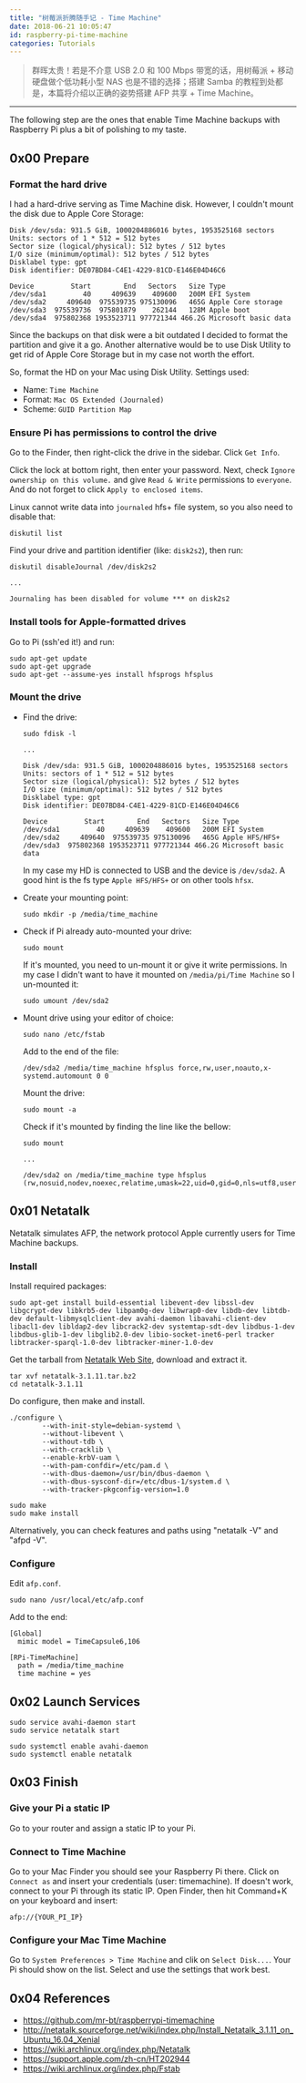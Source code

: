 ```yaml
---
title: "树莓派折腾随手记 - Time Machine"
date: 2018-06-21 10:05:47
id: raspberry-pi-time-machine
categories: Tutorials
---
```


> 群晖太贵！若是不介意 USB 2.0 和 100 Mbps 带宽的话，用树莓派 + 移动硬盘做个低功耗小型 NAS 也是不错的选择；搭建 Samba 的教程到处都是，本篇将介绍以正确的姿势搭建 AFP 共享 + Time Machine。

-------

The following step are the ones that enable Time Machine backups with Raspberry Pi plus a bit of polishing to my taste.

## 0x00 Prepare

### Format the hard drive

I had a hard-drive serving as Time Machine disk. However, I couldn't mount the disk due to Apple Core Storage:

```
Disk /dev/sda: 931.5 GiB, 1000204886016 bytes, 1953525168 sectors
Units: sectors of 1 * 512 = 512 bytes
Sector size (logical/physical): 512 bytes / 512 bytes
I/O size (minimum/optimal): 512 bytes / 512 bytes
Disklabel type: gpt
Disk identifier: DE07BD84-C4E1-4229-81CD-E146E04D46C6

Device         Start        End   Sectors   Size Type
/dev/sda1         40     409639    409600   200M EFI System
/dev/sda2     409640  975539735 975130096   465G Apple Core storage
/dev/sda3  975539736  975801879    262144   128M Apple boot
/dev/sda4  975802368 1953523711 977721344 466.2G Microsoft basic data
```

Since the backups on that disk were a bit outdated I decided to format the partition and give it a go. Another alternative would be to use Disk Utility to get rid of Apple Core Storage but in my case not worth the effort.

So, format the HD on your Mac using Disk Utility. Settings used:

- Name: `Time Machine`
- Format: `Mac OS Extended (Journaled)`
- Scheme: `GUID Partition Map`

### Ensure Pi has permissions to control the drive

Go to the Finder, then right-click the drive in the sidebar. Click `Get Info`.

Click the lock at bottom right, then enter your password. Next, check `Ignore ownership on this volume.` and give `Read & Write` permissions to `everyone`. And do not forget to click `Apply to enclosed items`.

Linux cannot write data into `journaled` hfs+ file system, so you also need to disable that:

```
diskutil list
```

Find your drive and partition identifier (like: `disk2s2`), then run:

```
diskutil disableJournal /dev/disk2s2

...

Journaling has been disabled for volume *** on disk2s2
```

### Install tools for Apple-formatted drives

Go to Pi (ssh'ed it!) and run:
```
sudo apt-get update
sudo apt-get upgrade
sudo apt-get --assume-yes install hfsprogs hfsplus
```

### Mount the drive

- Find the drive:

  ```
  sudo fdisk -l

  ...

  Disk /dev/sda: 931.5 GiB, 1000204886016 bytes, 1953525168 sectors
  Units: sectors of 1 * 512 = 512 bytes
  Sector size (logical/physical): 512 bytes / 512 bytes
  I/O size (minimum/optimal): 512 bytes / 512 bytes
  Disklabel type: gpt
  Disk identifier: DE07BD84-C4E1-4229-81CD-E146E04D46C6

  Device         Start        End   Sectors   Size Type
  /dev/sda1         40     409639    409600   200M EFI System
  /dev/sda2     409640  975539735 975130096   465G Apple HFS/HFS+
  /dev/sda3  975802368 1953523711 977721344 466.2G Microsoft basic data
  ```

  In my case my HD is connected to USB and the device is `/dev/sda2`. A good hint is the fs type `Apple HFS/HFS+` or on other tools `hfsx`. 

- Create your mounting point:

  ```
  sudo mkdir -p /media/time_machine
  ```

- Check if Pi already auto-mounted your drive:

  ```
  sudo mount
  ```

  If it's mounted, you need to un-mount it or give it write permissions. In my case I didn't want to have it mounted on `/media/pi/Time Machine` so I un-mounted it:

  ```
  sudo umount /dev/sda2
  ```

- Mount drive using your editor of choice:

  ```
  sudo nano /etc/fstab
  ```

  Add to the end of the file:

  ```
  /dev/sda2 /media/time_machine hfsplus force,rw,user,noauto,x-systemd.automount 0 0
  ```

  Mount the drive:

  ```
  sudo mount -a
  ```

  Check if it's mounted by finding the line like the bellow:

  ```
  sudo mount

  ...
  
  /dev/sda2 on /media/time_machine type hfsplus (rw,nosuid,nodev,noexec,relatime,umask=22,uid=0,gid=0,nls=utf8,user)
  ```

## 0x01 Netatalk

Netatalk simulates AFP, the network protocol Apple currently users for Time Machine backups.

### Install

Install required packages:

```
sudo apt-get install build-essential libevent-dev libssl-dev libgcrypt-dev libkrb5-dev libpam0g-dev libwrap0-dev libdb-dev libtdb-dev default-libmysqlclient-dev avahi-daemon libavahi-client-dev libacl1-dev libldap2-dev libcrack2-dev systemtap-sdt-dev libdbus-1-dev libdbus-glib-1-dev libglib2.0-dev libio-socket-inet6-perl tracker libtracker-sparql-1.0-dev libtracker-miner-1.0-dev
```

Get the tarball from [Netatalk Web Site](http://netatalk.sourceforge.net/), download and extract it.

```
tar xvf netatalk-3.1.11.tar.bz2
cd netatalk-3.1.11
```

Do configure, then make and install.

```
./configure \
        --with-init-style=debian-systemd \
        --without-libevent \
        --without-tdb \
        --with-cracklib \
        --enable-krbV-uam \
        --with-pam-confdir=/etc/pam.d \
        --with-dbus-daemon=/usr/bin/dbus-daemon \
        --with-dbus-sysconf-dir=/etc/dbus-1/system.d \
        --with-tracker-pkgconfig-version=1.0
```

```
sudo make
sudo make install
```

Alternatively, you can check features and paths using "netatalk -V" and "afpd -V".

### Configure

Edit `afp.conf`.

```
sudo nano /usr/local/etc/afp.conf
```

Add to the end:

```
[Global]
  mimic model = TimeCapsule6,106

[RPi-TimeMachine]
  path = /media/time_machine
  time machine = yes
```

## 0x02 Launch Services

```
sudo service avahi-daemon start
sudo service netatalk start
```

```
sudo systemctl enable avahi-daemon
sudo systemctl enable netatalk
```

## 0x03 Finish

### Give your Pi a static IP

Go to your router and assign a static IP to your Pi.

### Connect to Time Machine

Go to your Mac Finder you should see your Raspberry Pi there.
Click on `Connect as` and insert your credentials (user: timemachine). If doesn't work, connect to your Pi through its static IP. Open Finder, then hit Command+K on your keyboard and insert:

```
afp://{YOUR_PI_IP}
```

### Configure your Mac Time Machine

Go to `System Preferences > Time Machine` and clik on `Select Disk...`. Your Pi should show on the list. Select and use the settings that work best.

## 0x04 References

- <https://github.com/mr-bt/raspberrypi-timemachine>
- <http://netatalk.sourceforge.net/wiki/index.php/Install_Netatalk_3.1.11_on_Ubuntu_16.04_Xenial>
- <https://wiki.archlinux.org/index.php/Netatalk>
- <https://support.apple.com/zh-cn/HT202944>
- <https://wiki.archlinux.org/index.php/Fstab>
